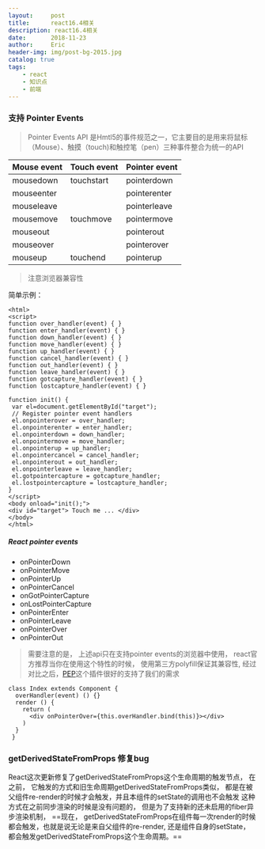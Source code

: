 ```yaml
---
layout:     post
title:      react16.4相关
description: react16.4相关
date:       2018-11-23
author:     Eric
header-img: img/post-bg-2015.jpg
catalog: true
tags:
    - react
    - 知识点
    - 前端
---
```


### 支持 Pointer Events
> Pointer Events API 是Hmtl5的事件规范之一，它主要目的是用来将鼠标（Mouse）、触摸（touch)和触控笔（pen）三种事件整合为统一的API

Mouse event | Touch event | Pointer event
---|---|---
mousedown | touchstart | pointerdown
mouseenter | | pointerenter
mouseleave | | pointerleave
mousemove | touchmove | pointermove
mouseout | | pointerout
mouseover | | pointerover
mouseup | touchend | pointerup

> 注意浏览器兼容性

简单示例：

```
<html>
<script>
function over_handler(event) { }
function enter_handler(event) { }
function down_handler(event) { }
function move_handler(event) { }
function up_handler(event) { }
function cancel_handler(event) { }
function out_handler(event) { }
function leave_handler(event) { }
function gotcapture_handler(event) { }
function lostcapture_handler(event) { }

function init() {
 var el=document.getElementById("target");
 // Register pointer event handlers
 el.onpointerover = over_handler;
 el.onpointerenter = enter_handler;
 el.onpointerdown = down_handler;
 el.onpointermove = move_handler;
 el.onpointerup = up_handler;
 el.onpointercancel = cancel_handler;
 el.onpointerout = out_handler;
 el.onpointerleave = leave_handler;
 el.gotpointercapture = gotcapture_handler;
 el.lostpointercapture = lostcapture_handler;
}
</script>
<body onload="init();">
<div id="target"> Touch me ... </div>
</body>
</html>
```


##### React pointer events
- onPointerDown
- onPointerMove
- onPointerUp
- onPointerCancel
- onGotPointerCapture
- onLostPointerCapture
- onPointerEnter
- onPointerLeave
- onPointerOver
- onPointerOut

> 需要注意的是， 上述api只在支持pointer events的浏览器中使用， react官方推荐当你在使用这个特性的时候， 使用第三方polyfill保证其兼容性, 经过对比之后，[PEP](https://github.com/jquery/PEP)这个插件很好的支持了我们的需求


```
class Index extends Component {
  overHandler(event) () {}
  render () {
    return (
      <div onPointerOver={this.overHandler.bind(this)}></div>  
    )
  }
 }
```


### getDerivedStateFromProps 修复bug

React这次更新修复了getDerivedStateFromProps这个生命周期的触发节点， 在之前， 它触发的方式和旧生命周期getDerivedStateFromProps类似， 都是在被父组件re-render的时候才会触发，并且本组件的setState的调用也不会触发
这种方式在之前同步渲染的时候是没有问题的， 但是为了支持新的还未启用的fiber异步渲染机制， ==现在， getDerivedStateFromProps在组件每一次render的时候都会触发，也就是说无论是来自父组件的re-render, 还是组件自身的setState， 都会触发getDerivedStateFromProps这个生命周期。==
